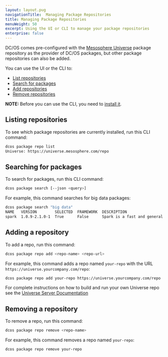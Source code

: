```yaml
---
layout: layout.pug
navigationTitle:  Managing Package Repositories
title: Managing Package Repositories
menuWeight: 50
excerpt: Using the UI or CLI to manage your package repositories
enterprise: false
---
```


<!-- The source repo for this topic is https://github.com/dcos/dcos-docs-site -->

DC/OS comes pre-configured with the [Mesosphere Universe](https://github.com/mesosphere/universe) package repository as the provider of DC/OS packages, but other package repositories can also be added.

You can use the UI or the CLI to:

* [List repositories](#listing)
* [Search for packages](#finding-packages)
* [Add repositories](#adding)
* [Remove repositories](#removing)

<p class="message--note"><strong>NOTE: </strong>Before you can use the CLI, you need to <a href="/1.13/cli/install">install it</a>.</p>


## <a name="listing"></a>Listing repositories

To see which package repositories are currently installed, run this CLI command:   

```bash
dcos package repo list
Universe: https://universe.mesosphere.com/repo
```

## <a name="finding-packages"></a>Searching for packages

To search for packages, run this CLI command:

```bash
dcos package search [--json <query>]
```

For example, this command searches for big data packages:

```bash
dcos package search "big data"
NAME   VERSION        SELECTED  FRAMEWORK  DESCRIPTION                                                                       
spark  1.0.9-2.1.0-1  True      False      Spark is a fast and general cluster computing system for Big Data.  Documenta...
```

## <a name="adding"></a>Adding a repository

To add a repo, run this command:

```bash
dcos package repo add <repo-name> <repo-url>
```

For example, this command adds a repo named `your-repo` with the URL `https://universe.yourcompany.com/repo`:

```bash
dcos package repo add your-repo https://universe.yourcompany.com/repo
```

For complete instructions on how to build and run your own Universe repo see the [Universe Server Documentation](https://github.com/mesosphere/universe#universe-server)

## <a name="removing"></a>Removing a repository

To remove a repo, run this command:

```bash
dcos package repo remove <repo-name>
```

For example, this command removes a repo named `your-repo`:

```bash
dcos package repo remove your-repo
```
